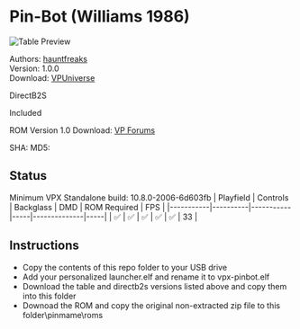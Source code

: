 # Pin-Bot (Williams 1986)

![Table Preview](https://vpuniverse.com/screenshots/monthly_2022_09/Capture2.thumb.PNG.13656e4f67d469e80e7276a00beb29d3.PNG)
                 

Authors: [hauntfreaks](https://vpuniverse.com/profile/5216-hauntfreaks/)  
Version: 1.0.0  
Download: [VPUniverse](https://vpuniverse.com/files/file/11489-pinbot-williams-1986-b2s-with-full-dmd/)

DirectB2S

Included

ROM
Version 1.0
Download: [VP Forums](https://www.vpforums.org/index.php?app=downloads&showfile=898)

SHA: 
MD5: 

## Status 

Minimum VPX Standalone build: 10.8.0-2006-6d603fb
| Playfield | Controls | Backglass | DMD | ROM Required | FPS | 
|-----------|----------|-----------|-----|--------------|-----|
| :white_check_mark: | :white_check_mark: | :white_check_mark: | :white_check_mark: | :white_check_mark: | 33 |

## Instructions

- Copy the contents of this repo folder to your USB drive
- Add your personalized launcher.elf and rename it to vpx-pinbot.elf
- Download the table and directb2s versions listed above and copy them into this folder
- Downoad the ROM and copy the original non-extracted zip file to this folder\pinmame\roms